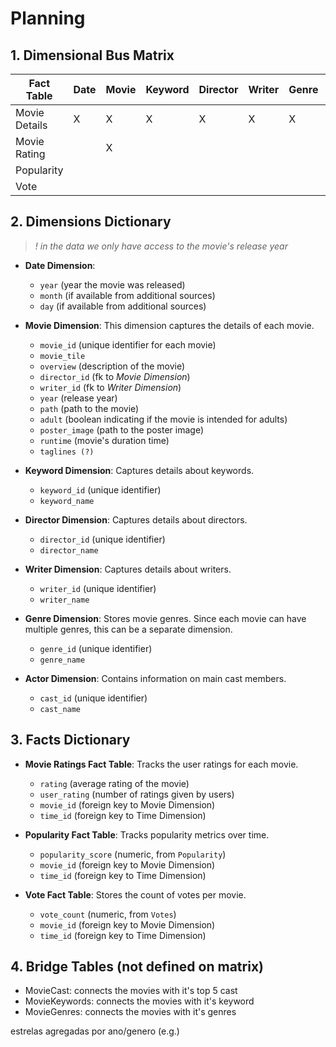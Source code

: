 # Planning

## 1. Dimensional Bus Matrix

| Fact Table    | Date | Movie | Keyword | Director | Writer | Genre | Actor |
| ---           | ---  | ---   | ---     | ---      | ---    | ---   | ---   |
| Movie Details | X    | X     | X       | X        | X      | X     | X     |
| Movie Rating  |      | X     |         |          |        |       |       |
| Popularity    |      |       |         |          |        |       |       |
| Vote          |      |       |         |          |        |       |       |

## 2. Dimensions Dictionary

> *! in the data we only have access to the movie's release year*
- **Date Dimension**:
  - `year` (year the movie was released)
  - `month` (if available from additional sources)
  - `day` (if available from additional sources)

- **Movie Dimension**: This dimension captures the details of each movie.
  - `movie_id` (unique identifier for each movie)
  - `movie_tile`
  - `overview` (description of the movie)
  - `director_id` (fk to *Movie Dimension*)
  - `writer_id` (fk to *Writer Dimension*)
  - `year` (release year)
  - `path` (path to the movie)
  - `adult` (boolean indicating if the movie is intended for adults)
  - `poster_image` (path to the poster image)
  - `runtime` (movie's duration time)
  - `taglines (?)`

- **Keyword Dimension**: Captures details about keywords.
  - `keyword_id` (unique identifier)
  - `keyword_name`

- **Director Dimension**: Captures details about directors.
  - `director_id` (unique identifier)
  - `director_name`
  
- **Writer Dimension**: Captures details about writers.
  - `writer_id` (unique identifier)
  - `writer_name`

- **Genre Dimension**: Stores movie genres. Since each movie can have multiple genres, this can be a separate dimension.
  - `genre_id` (unique identifier)
  - `genre_name`

- **Actor Dimension**: Contains information on main cast members.
  - `cast_id` (unique identifier)
  - `cast_name`

## 3. Facts Dictionary

- **Movie Ratings Fact Table**: Tracks the user ratings for each movie.
  - `rating` (average rating of the movie)
  - `user_rating` (number of ratings given by users)
  - `movie_id` (foreign key to Movie Dimension)
  - `time_id` (foreign key to Time Dimension)

- **Popularity Fact Table**: Tracks popularity metrics over time.
  - `popularity_score` (numeric, from `Popularity`)
  - `movie_id` (foreign key to Movie Dimension)
  - `time_id` (foreign key to Time Dimension)

- **Vote Fact Table**: Stores the count of votes per movie.
  - `vote_count` (numeric, from `Votes`)
  - `movie_id` (foreign key to Movie Dimension)
  - `time_id` (foreign key to Time Dimension)

## 4. Bridge Tables (not defined on matrix)

- MovieCast: connects the movies with it's top 5 cast
- MovieKeywords: connects the movies with it's keyword
- MovieGenres: connects the movies with it's genres

estrelas agregadas por ano/genero (e.g.)
